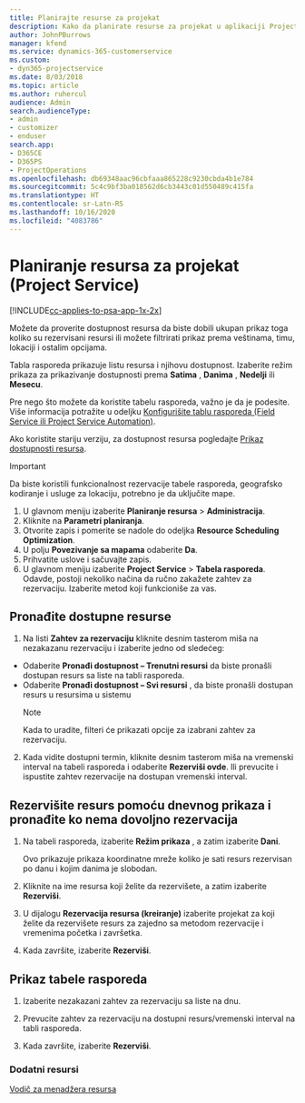 ```yaml
---
title: Planirajte resurse za projekat
description: Kako da planirate resurse za projekat u aplikaciji Project Service
author: JohnPBurrows
manager: kfend
ms.service: dynamics-365-customerservice
ms.custom:
- dyn365-projectservice
ms.date: 8/03/2018
ms.topic: article
ms.author: ruhercul
audience: Admin
search.audienceType:
- admin
- customizer
- enduser
search.app:
- D365CE
- D365PS
- ProjectOperations
ms.openlocfilehash: db69348aac96cbfaaa865228c9230cbda4b1e784
ms.sourcegitcommit: 5c4c9bf3ba018562d6cb3443c01d550489c415fa
ms.translationtype: HT
ms.contentlocale: sr-Latn-RS
ms.lasthandoff: 10/16/2020
ms.locfileid: "4083786"
---
```

# <a name="schedule-resources-for-a-project-project-service"></a>Planiranje resursa za projekat (Project Service)

[!INCLUDE[cc-applies-to-psa-app-1x-2x](../includes/cc-applies-to-psa-app-1x-2x.md)]

Možete da proverite dostupnost resursa da biste dobili ukupan prikaz toga koliko su rezervisani resursi ili možete filtrirati prikaz prema veštinama, timu, lokaciji i ostalim opcijama.  
  
Tabla rasporeda prikazuje listu resursa i njihovu dostupnost. Izaberite režim prikaza za prikazivanje dostupnosti prema **Satima** , **Danima** , **Nedelji** ili **Mesecu**.  
  
Pre nego što možete da koristite tabelu rasporeda, važno je da je podesite. Više informacija potražite u odeljku [Konfigurišite tablu rasporeda (Field Service ili Project Service Automation)](https://docs.microsoft.com/dynamics365/field-service/configure-schedule-board).
  
Ako koristite stariju verziju, za dostupnost resursa pogledajte [Prikaz dostupnosti resursa](../psa/view-resource-availability.md).  

> [!IMPORTANT]
>  Da biste koristili funkcionalnost rezervacije tabele rasporeda, geografsko kodiranje i usluge za lokaciju, potrebno je da uključite mape.  
> 
> 1. U glavnom meniju izaberite **Planiranje resursa** > **Administracija**.  
> 2. Kliknite na **Parametri planiranja**.  
> 3. Otvorite zapis i pomerite se nadole do odeljka **Resource Scheduling Optimization**.  
> 4. U polju **Povezivanje sa mapama** odaberite **Da**.  
> 5. Prihvatite uslove i sačuvajte zapis.  
> 6. U glavnom meniju izaberite **Project Service** > **Tabela rasporeda**. Odavde, postoji nekoliko načina da ručno zakažete zahtev za rezervaciju. Izaberite metod koji funkcioniše za vas.
  
## <a name="find-available-resources"></a>Pronađite dostupne resurse

1.  Na listi **Zahtev za rezervaciju** kliknite desnim tasterom miša na nezakazanu rezervaciju i izaberite jedno od sledećeg:  
  
- Odaberite **Pronađi dostupnost – Trenutni resursi** da biste pronašli dostupan resurs sa liste na tabli rasporeda.  
- Odaberite **Pronađi dostupnost – Svi resursi** , da biste pronašli dostupan resurs u resursima u sistemu  
   > [!NOTE]
   >  Kada to uradite, filteri će prikazati opcije za izabrani zahtev za rezervaciju.  
  
2. Kada vidite dostupni termin, kliknite desnim tasterom miša na vremenski interval na tabeli rasporeda i odaberite **Rezerviši ovde**. Ili prevucite i ispustite zahtev rezervacije na dostupan vremenski interval.  
  

## <a name="book-a-resource-using-the-daily-view-and-find-whos-under-booked"></a>Rezervišite resurs pomoću dnevnog prikaza i pronađite ko nema dovoljno rezervacija
  
1.  Na tabeli rasporeda, izaberite **Režim prikaza** , a zatim izaberite **Dani**.  
  
    Ovo prikazuje prikaza koordinatne mreže koliko je sati resurs rezervisan po danu i kojim danima je slobodan.  
  
2.  Kliknite na ime resursa koji želite da rezervišete, a zatim izaberite **Rezerviši**.  
  
3.  U dijalogu **Rezervacija resursa (kreiranje)** izaberite projekat za koji želite da rezervišete resurs za zajedno sa metodom rezervacije i vremenima početka i završetka.  
  
4.  Kada završite, izaberite **Rezerviši**.  
  
## <a name="view-to-the-schedule-board"></a>Prikaz tabele rasporeda
  
1.  Izaberite nezakazani zahtev za rezervaciju sa liste na dnu.  
  
2.  Prevucite zahtev za rezervaciju na dostupni resurs/vremenski interval na tabli rasporeda.  
  
3.  Kada završite, izaberite **Rezerviši**.  
  
### <a name="additional-resources"></a>Dodatni resursi  
 [Vodič za menadžera resursa](../psa/resource-manager-guide.md)
